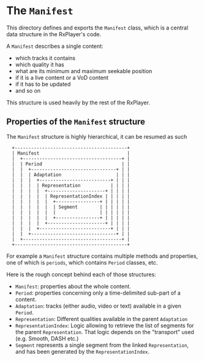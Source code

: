 # The `Manifest`

This directory defines and exports the `Manifest` class, which is a central data structure
in the RxPlayer's code.

A `Manifest` describes a single content:

- which tracks it contains
- which quality it has
- what are its minimum and maximum seekable position
- if it is a live content or a VoD content
- if it has to be updated
- and so on

This structure is used heavily by the rest of the RxPlayer.

## Properties of the `Manifest` structure

The `Manifest` structure is highly hierarchical, it can be resumed as such

```
  +-----------------------------------------+
  | Manifest                                |
  |  +------------------------------------+ |
  |  | Period                             | |
  |  |  +-------------------------------+ | |
  |  |  | Adaptation                    | | |
  |  |  |  +--------------------------+ | | |
  |  |  |  | Representation           | | | |
  |  |  |  |  +---------------------+ | | | |
  |  |  |  |  | RepresentationIndex | | | | |
  |  |  |  |  |  +----------------+ | | | | |
  |  |  |  |  |  | Segment        | | | | | |
  |  |  |  |  |  |                | | | | | |
  |  |  |  |  |  +----------------+ | | | | |
  |  |  |  |  +---------------------+ | | | |
  |  |  |  +--------------------------+ | | |
  |  |  +-------------------------------+ | |
  |  +------------------------------------+ |
  +-----------------------------------------+
```

For example a `Manifest` structure contains multiple methods and properties, one of which
is `periods`, which contains `Period` classes, etc.

Here is the rough concept behind each of those structures:

- `Manifest`: properties about the whole content.
- `Period`: properties concerning only a time-delimited sub-part of a content.
- `Adaptation`: tracks (either audio, video or text) available in a given `Period`.
- `Representation`: Different qualities available in the parent `Adaptation`
- `RepresentationIndex`: Logic allowing to retrieve the list of segments for the parent
  `Representation`. That logic depends on the "transport" used (e.g. Smooth, DASH etc.)
- `Segment` represents a single segment from the linked `Representation`, and has been
  generated by the `RepresentationIndex`.
